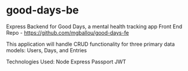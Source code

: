 # good-days-be

Express Backend for Good Days, a mental health tracking app
Front End Repo - https://github.com/mgballou/good-days-fe

This application will handle CRUD functionality for three primary data models: Users, Days, and Entries


Technologies Used:
Node
Express
Passport
JWT